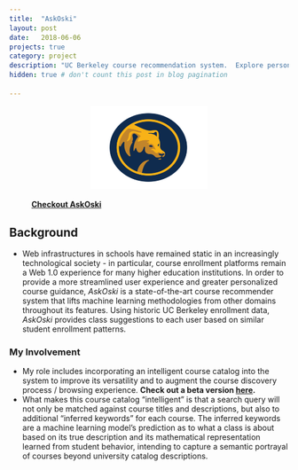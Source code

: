 ```yaml
---
title:  "AskOski"
layout: post
date:   2018-06-06
projects: true
category: project
description: "UC Berkeley course recommendation system.  Explore personalized course information based on historic enrollments."
hidden: true # don't count this post in blog pagination

---
```


<figure>
<a href="https://askoski.berkeley.edu">
	<img src="/assets/images/featured_images/askoski.png" style="width:250px; height:150px; display: block;
  		margin-left: auto;
  		margin-right: auto;
  		width: 50%;">
  	<figcaption> <h4> Checkout AskOski </h4> </figcaption>
</a>
</figure>

## Background

- Web infrastructures in schools have remained static in an increasingly technological society - in particular, course enrollment platforms remain a Web 1.0 experience for many higher education institutions. In order to provide a more streamlined user experience and greater personalized course guidance, _AskOski_ is a state-of-the-art course recommender system that lifts machine learning methodologies from other domains throughout its features.  Using historic UC Berkeley enrollment data, _AskOski_ provides class suggestions to each user based on similar student enrollment patterns.

### My Involvement 

- My role includes incorporating an intelligent course catalog into the system to improve its versatility and to augment the course discovery process / browsing experience. **Check out a beta version [here](https://askoski.berkeley.edu:1380/search).**
- What makes this course catalog “intelligent” is that a search query will not only be matched against course titles and descriptions, but also to additional “inferred keywords” for each course.  The inferred keywords are a machine learning model’s prediction as to what a class is about based on its true description and its mathematical representation learned from student behavior, intending to capture a semantic portrayal of courses beyond university catalog descriptions. 
<!-- More details [here]({{site.url}}/assets/files/research-poster-final.pdf). --> 
